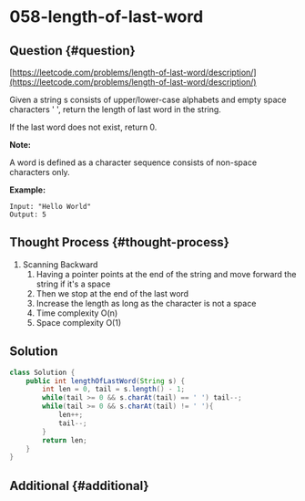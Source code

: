 # 058-length-of-last-word

## Question {#question}

[https://leetcode.com/problems/length-of-last-word/description/](https://leetcode.com/problems/length-of-last-word/description/)

Given a string s consists of upper/lower-case alphabets and empty space characters ' ', return the length of last word in the string.

If the last word does not exist, return 0.

**Note:**

A word is defined as a character sequence consists of non-space characters only.

**Example:**

```text
Input: "Hello World"
Output: 5
```

## Thought Process {#thought-process}

1. Scanning Backward
   1. Having a pointer points at the end of the string and move forward the string if it's a space
   2. Then we stop at the end of the last word
   3. Increase the length as long as the character is not a space
   4. Time complexity O\(n\)
   5. Space complexity O\(1\)

## Solution

```java
class Solution {
    public int lengthOfLastWord(String s) {
        int len = 0, tail = s.length() - 1;
        while(tail >= 0 && s.charAt(tail) == ' ') tail--;
        while(tail >= 0 && s.charAt(tail) != ' '){
            len++;
            tail--;
        }
        return len;
    }
}
```

## Additional {#additional}

